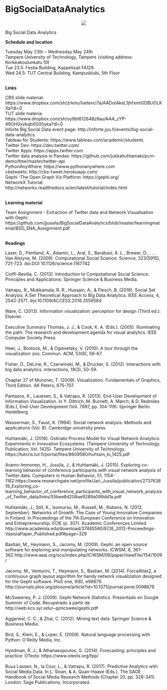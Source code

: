 # BigSocialDataAnalytics

<p align="center">
  <img src="http://inforte.jyu.fi/++theme++inforte_2014/img/logo.jpg"/>
</p>

Big Social Data Analytics

<strong>Schedule and location</strong>
<p>
Tuesday May 23th –  Wednesday May 24th<br>    
Tampere University of Technology, Tampere (visiting address: Korkeakoulunkatu 10)<br>  
Tue 23.5: Festia Building, Kappelisali FA128<br>  
Wed 24.5: TUT Central Building, Kampusklubi, 5th Floor<br>
<br>
</p>

<strong>Links</strong>
<p>
CBS slide material: 
https://www.dropbox.com/sh/zrkmu1oetevci7a/AADotAkeL1jhfxmtGDBUOLKXa?dl=0 <br>
TUT slide materia:
https://www.dropbox.com/sh/oy9bt612648z6au/AAA_cYP-49OH0xvkqbXG00yka?dl=0 <br>
Inforte Big Social Data event page: http://inforte.jyu.fi/events/big-social-data-analytics <br>
Tableau for Students: https://www.tableau.com/academic/students <br>
Twitter Dev: https://dev.twitter.com/ <br>
Twitter Apps: https://apps.twitter.com <br>
Twitter data analysis in Pandas: https://github.com/jukkahuhtamaki/pcm-demo/tree/master/twitter-api <br> 
PythonAnyWhere: https://www.pythonanywhere.com <br>
cbstweets: http://cbs-tweet.herokuapp.com/ <br>
Gephi -The Open Graph Viz Platform: https://gephi.org/ <br>
NetworkX Tutorial: http://networkx.readthedocs.io/en/latest/tutorial/index.html <br>
<br>
</p>

<strong>Learning material</strong>
<p>
Team Assignment - Extraction of Twitter data and Network Visualisation with Gephi: https://github.com/jjussila/BigSocialDataAnalytics/blob/master/learningmaterial/BSD_SNA_Assignment.pdf <br>
<br>
</p>

<strong>Readings</strong>
<p>
Lazer, D., Pentland, A., Adamic, L., Aral, S., Barabasi, A. L., Brewer, D., . . . Van Alstyne, M. (2009). Computational Social Science. Science, 323(5915), 721-723. doi:DOI 10.1126/science.1167742 <br><br>
Cioffi-Revilla, C. (2013). Introduction to Computational Social Science: Principles and Applications: Springer Science & Business Media. <br><br>
Vatrapu, R., Mukkamala, R. R., Hussain, A., & Flesch, B. (2016). Social Set Analysis: A Set Theoretical Approach to Big Data Analytics. IEEE Access, 4, 2542-2571. doi:10.1109/ACCESS.2016.2559584 <br><br>
Ware, C. (2013). Information visualization: perception for design (Third ed.): Elsevier. <br><br>
Executive Summary Thomas, J. J., & Cook, K. A. (Eds.). (2005). Illuminating the path: The research and development agenda for visual analytics. IEEE Computer Society Press. <br><br>
Heer, J., Bostock, M., & Ogievetsky, V. (2010). A tour through the visualization zoo. Commun. ACM, 53(6), 59-67. <br><br>
Fisher, D., DeLine, R., Czerwinski, M., & Drucker, S. (2012). Interactions with big data analytics. interactions, 19(3), 50-59. <br><br>
Chapter 27 of Munzner, T. (2009). Visualization. Fundamentals of Graphics, Third Edition. AK Peters, 675-707. <br><br>
Pantazos, K., Lauesen, S., & Vatrapu, R. (2013). End-User Development of Information Visualization. In Y. Dittrich, M. Burnett, A. Mørch, & D. Redmiles (Eds.), End-User Development (Vol. 7897, pp. 104-119): Springer Berlin Heidelberg. <br><br>
Wasserman, S., Faust, K. (1994). Social network analysis: Methods and applications (Vol. 8). Cambridge university press. <br><br>
Huhtamäki, J. (2016). Ostinato Process Model for Visual Network Analytics: Experiments in Innovation Ecosystems. (Tampere University of Technology. Publication; Vol. 1425). Tampere University of Technology. https://tutcris.tut.fi/portal/files/8609580/huhtam_ki_1425.pdf <br><br>
Aramo-Immonen, H., Jussila, J., & Huhtamäki, J. (2015). Exploring co-learning behavior of conference participants with visual network analysis of Twitter data. Computers in Human Behavior, 51, 1154-1162.https://www.researchgate.net/profile/Jari_Jussila/publication/273763819_Exploring_co-learning_behavior_of_conference_participants_with_visual_network_analysis_of_Twitter_data/links/55bee8d208ae9289a099dd1a.pdf <br><br>
Huhtamäki, J., Still, K., Isomursu, M., Russell, M., Rubens, N. (2012, September). Networks of Growth: The Case of Young Innovative Companies in Finland. In Proceedings of the 7th European Conference on Innovation and Entrepreneurship: ECIE (p. 307). Academic Conferences Limited. http://www.academia.edu/download/37465560/ECIE_2012-Proceedings-VasistaPaper_Published.pdf#page=329 <br><br>
Bastian, M., Heymann, S., Jacomy, M. (2009). Gephi: an open source software for exploring and manipulating networks. ICWSM, 8, 361-362.http://www.aaai.org/ocs/index.php/ICWSM/09/paper/viewFile/154/1009/ <br><br>
Jacomy, M., Venturini, T., Heymann, S., Bastian, M. (2014). ForceAtlas2, a continuous graph layout algorithm for handy network visualization designed for the Gephi software. PloS one, 9(6), e98679. http://journals.plos.org/plosone/article?id=10.1371/journal.pone.0098679 <br><br>
McSweeney, P. J. (2009). Gephi Network Statistics. Presentado en Google Summer of Code. Recuperado a partir de http://web.ecs.syr.edu/~pjmcswee/gephi.pdf<br><br>
Aggarwal, C. C., & Zhai, C. (2012). Mining text data: Springer Science & Business Media. <br><br>
Bird, S., Klein, E., & Loper, E. (2009). Natural language processing with Python: O'Reilly Media, Inc. <br><br>
Hyndman, R. J., & Athanasopoulos, G. (2014). Forecasting: principles and practice: OTexts: https://www.otexts.org/fpp/ <br><br>
Buus Lassen, N., la Cour, L., & Vatrapu, R. (2017). Predictive Analytics with Social Media Data. In L. Sloan, & A. Quan-Haase (Eds.), The SAGE Handbook of Social Media Research Methods (Chapter 20, pp. 328-341). London: Sage Publications, Incorporated.<br><br>
</p>
